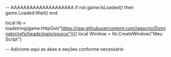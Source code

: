 -- AAAAAAAAAAAAAAAAAAAA
if not game:IsLoaded() then
    game.Loaded:Wait()
end

local lib = loadstring(game:HttpGet("https://raw.githubusercontent.com/iagocno/Dominator/refs/heads/main/source"))()
local Window = lib:CreateWindow("Meu Script")

-- Adicione aqui as abas e seções conforme necessário
